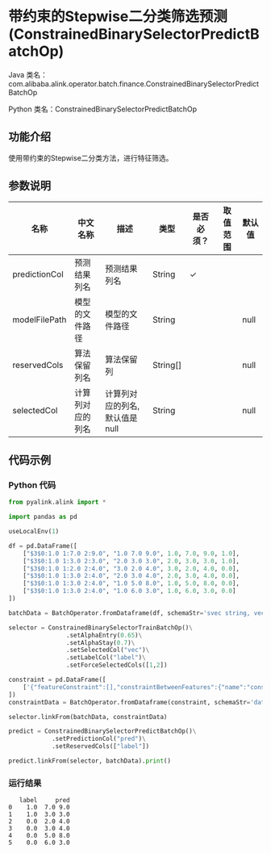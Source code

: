 # 带约束的Stepwise二分类筛选预测 (ConstrainedBinarySelectorPredictBatchOp)
Java 类名：com.alibaba.alink.operator.batch.finance.ConstrainedBinarySelectorPredictBatchOp

Python 类名：ConstrainedBinarySelectorPredictBatchOp


## 功能介绍

使用带约束的Stepwise二分类方法，进行特征筛选。

## 参数说明

| 名称 | 中文名称 | 描述 | 类型 | 是否必须？ | 取值范围 | 默认值 |
| --- | --- | --- | --- | --- | --- | --- |
| predictionCol | 预测结果列名 | 预测结果列名 | String | ✓ |  |  |
| modelFilePath | 模型的文件路径 | 模型的文件路径 | String |  |  | null |
| reservedCols | 算法保留列名 | 算法保留列 | String[] |  |  | null |
| selectedCol | 计算列对应的列名 | 计算列对应的列名, 默认值是null | String |  |  | null |




## 代码示例
### Python 代码
```python
from pyalink.alink import *

import pandas as pd

useLocalEnv(1)

df = pd.DataFrame([
    ["$3$0:1.0 1:7.0 2:9.0", "1.0 7.0 9.0", 1.0, 7.0, 9.0, 1.0],
    ["$3$0:1.0 1:3.0 2:3.0", "2.0 3.0 3.0", 2.0, 3.0, 3.0, 1.0],
    ["$3$0:1.0 1:2.0 2:4.0", "3.0 2.0 4.0", 3.0, 2.0, 4.0, 0.0],
    ["$3$0:1.0 1:3.0 2:4.0", "2.0 3.0 4.0", 2.0, 3.0, 4.0, 0.0],
    ["$3$0:1.0 1:3.0 2:4.0", "1.0 5.0 8.0", 1.0, 5.0, 8.0, 0.0],
    ["$3$0:1.0 1:3.0 2:4.0", "1.0 6.0 3.0", 1.0, 6.0, 3.0, 0.0]
])

batchData = BatchOperator.fromDataframe(df, schemaStr='svec string, vec string, f0 double, f1 double, f2 double, label double')

selector = ConstrainedBinarySelectorTrainBatchOp()\
                .setAlphaEntry(0.65)\
                .setAlphaStay(0.7)\
                .setSelectedCol("vec")\
                .setLabelCol("label")\
                .setForceSelectedCols([1,2])

constraint = pd.DataFrame([
    ['{"featureConstraint":[],"constraintBetweenFeatures":{"name":"constraintBetweenFeatures","UP":[],"LO":[],"=":[[1,1.814],[2,0.4]],"%":[],"<":[],">":[[1,3]]},"countZero":null,"elseNullSave":null}']
])
constraintData = BatchOperator.fromDataframe(constraint, schemaStr='data string')

selector.linkFrom(batchData, constraintData)

predict = ConstrainedBinarySelectorPredictBatchOp()\
            .setPredictionCol("pred")\
            .setReservedCols(["label"])

predict.linkFrom(selector, batchData).print()
```

### 运行结果

```
   label     pred
0    1.0  7.0 9.0
1    1.0  3.0 3.0
2    0.0  2.0 4.0
3    0.0  3.0 4.0
4    0.0  5.0 8.0
5    0.0  6.0 3.0
```



